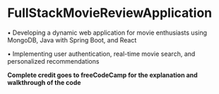 # FullStackMovieReviewApplication
• Developing a dynamic web application for movie enthusiasts using MongoDB, Java with Spring Boot, and React

• Implementing user authentication, real-time movie search, and personalized recommendations

**Complete credit goes to freeCodeCamp for the explanation and walkthrough of the code**
